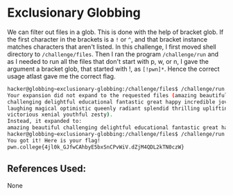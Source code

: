 # Exclusionary Globbing
We can filter out files in a glob. This is done with the help of bracket glob. If the first character 
in the brackets is a `!` or `^`, and that bracket instance matches characters that aren't listed.
	In this challenge, I first moved shell directory to `/challenge/files`. Then I ran the program
`/challenge/run` and as I needed to run all the files that don't start with p, w, or n, I gave the argument a bracket glob, that started with !, as `[!pwn]*`. Hence the correct usage atlast gave me the 
correct flag.

```bash
hacker@globbing~exclusionary-globbing:/challenge/files$ /challenge/run *[!pwn]
Your expansion did not expand to the requested files (amazing beautiful
challenging delightful educational fantastic great happy incredible jovial kind
laughing magical optimistic queenly radiant splendid thrilling uplifting
victorious xenial youthful zesty).
Instead, it expanded to:
amazing beautiful challenging delightful educational fantastic great happy incredible jovial kind laughing magical nice optimistic pwning queenly radiant splendid thrilling uplifting victorious wonderful xenial youthful zesty
hacker@globbing~exclusionary-globbing:/challenge/files$ /challenge/run [!pwn]*
You got it! Here is your flag!
pwn.college{4jl0k_GJfwCAhbyE5bxSnCPvWiV.dZjM4QDL2kTN0czW}
```

## References Used:
None

